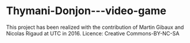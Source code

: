 # Thymani-Donjon---video-game

This project has been realized with the contribution of Martin Gibaux and Nicolas Rigaud at UTC in 2016.
Licence: Creative Commons-BY-NC-SA